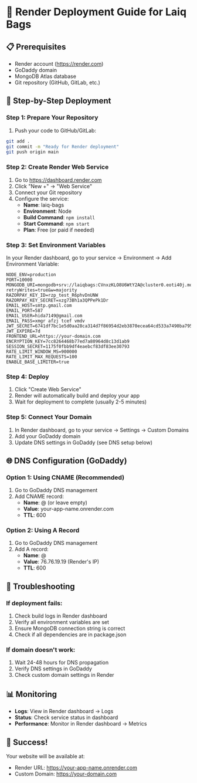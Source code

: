 # 🚀 Render Deployment Guide for Laiq Bags

## 📋 Prerequisites
- Render account (https://render.com)
- GoDaddy domain
- MongoDB Atlas database
- Git repository (GitHub, GitLab, etc.)

## 🚀 Step-by-Step Deployment

### Step 1: Prepare Your Repository
1. Push your code to GitHub/GitLab:
```bash
git add .
git commit -m "Ready for Render deployment"
git push origin main
```

### Step 2: Create Render Web Service
1. Go to https://dashboard.render.com
2. Click "New +" → "Web Service"
3. Connect your Git repository
4. Configure the service:
   - **Name**: laiq-bags
   - **Environment**: Node
   - **Build Command**: `npm install`
   - **Start Command**: `npm start`
   - **Plan**: Free (or paid if needed)

### Step 3: Set Environment Variables
In your Render dashboard, go to your service → Environment → Add Environment Variable:

```
NODE_ENV=production
PORT=10000
MONGODB_URI=mongodb+srv://laiqbags:CVnxzKLO8U6WtY2A@cluster0.eoti40j.mongodb.net/laiq_bags_production?retryWrites=true&w=majority
RAZORPAY_KEY_ID=rzp_test_R6phvDnUNW
RAZORPAY_KEY_SECRET=xzg73Bh1a3QPPePk1Dr
EMAIL_HOST=smtp.gmail.com
EMAIL_PORT=587
EMAIL_USER=hida7149@gmail.com
EMAIL_PASS=xmgr afzj tcef vmdv
JWT_SECRET=6741df7bc1e5d0aa28ca314d7f86954d2eb3870ecea64cd533a7490ba7954126
JWT_EXPIRE=7d
FRONTEND_URL=https://your-domain.com
ENCRYPTION_KEY=7cc8264468b77ed7a80964d8c13d1ab9
SESSION_SECRET=1175f0fbb9df4eaebcf83df83ee30793
RATE_LIMIT_WINDOW_MS=900000
RATE_LIMIT_MAX_REQUESTS=100
ENABLE_BASE_LIMITER=true
```

### Step 4: Deploy
1. Click "Create Web Service"
2. Render will automatically build and deploy your app
3. Wait for deployment to complete (usually 2-5 minutes)

### Step 5: Connect Your Domain
1. In Render dashboard, go to your service → Settings → Custom Domains
2. Add your GoDaddy domain
3. Update DNS settings in GoDaddy (see DNS setup below)

## 🌐 DNS Configuration (GoDaddy)

### Option 1: Using CNAME (Recommended)
1. Go to GoDaddy DNS management
2. Add CNAME record:
   - **Name**: @ (or leave empty)
   - **Value**: your-app-name.onrender.com
   - **TTL**: 600

### Option 2: Using A Record
1. Go to GoDaddy DNS management
2. Add A record:
   - **Name**: @
   - **Value**: 76.76.19.19 (Render's IP)
   - **TTL**: 600

## 🔧 Troubleshooting

### If deployment fails:
1. Check build logs in Render dashboard
2. Verify all environment variables are set
3. Ensure MongoDB connection string is correct
4. Check if all dependencies are in package.json

### If domain doesn't work:
1. Wait 24-48 hours for DNS propagation
2. Verify DNS settings in GoDaddy
3. Check custom domain settings in Render

## 📊 Monitoring

- **Logs**: View in Render dashboard → Logs
- **Status**: Check service status in dashboard
- **Performance**: Monitor in Render dashboard → Metrics

## 🎉 Success!

Your website will be available at:
- Render URL: https://your-app-name.onrender.com
- Custom Domain: https://your-domain.com

